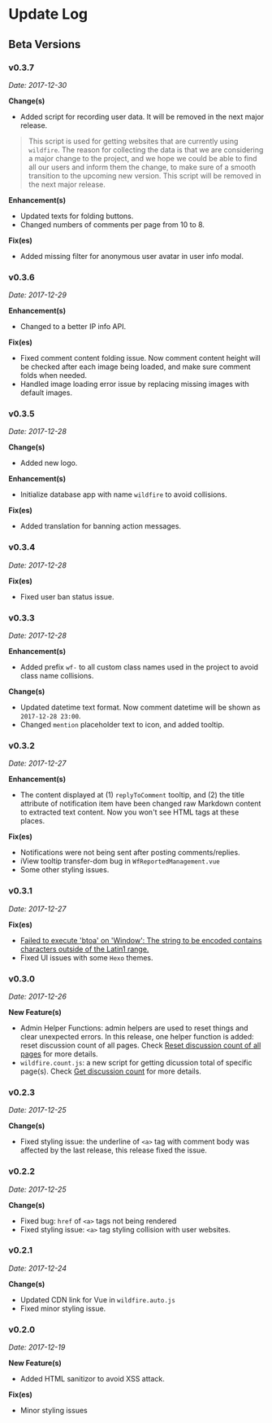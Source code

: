 # Update Log

## Beta Versions

### v0.3.7

*Date: 2017-12-30*

**Change(s)**

- Added script for recording user data. It will be removed in the next major release.

> This script is used for getting websites that are currently using `wildfire`. The reason for collecting the data is that we are considering a major change to the project, and we hope we could be able to find all our users and inform them the change, to make sure of a smooth transition to the upcoming new version. This script will be removed in the next major release.

**Enhancement(s)**

- Updated texts for folding buttons.
- Changed numbers of comments per page from 10 to 8.

**Fix(es)**

- Added missing filter for anonymous user avatar in user info modal.

### v0.3.6

*Date: 2017-12-29*

**Enhancement(s)**

- Changed to a better IP info API.

**Fix(es)**

- Fixed comment content folding issue. Now comment content height will be checked after each image being loaded, and make sure comment folds when needed.
- Handled image loading error issue by replacing missing images with default images.

### v0.3.5

*Date: 2017-12-28*

**Change(s)**

- Added new logo.

**Enhancement(s)**

- Initialize database app with name `wildfire` to avoid collisions.

**Fix(es)**

- Added translation for banning action messages.

### v0.3.4

*Date: 2017-12-28*

**Fix(es)**

- Fixed user ban status issue. 

### v0.3.3

*Date: 2017-12-28*

**Enhancement(s)**

- Added prefix `wf-` to all custom class names used in the project to avoid class name collisions.

**Change(s)**

- Updated datetime text format. Now comment datetime will be shown as `2017-12-28 23:00`.
- Changed `mention` placeholder text to icon, and added tooltip.

### v0.3.2

*Date: 2017-12-27*

**Enhancement(s)**

- The content displayed at (1) `replyToComment` tooltip, and (2) the title attribute of notification item have been changed raw Markdown content to extracted text content. Now you won't see HTML tags at these places.

**Fix(es)**

- Notifications were not being sent after posting comments/replies.
- iView tooltip transfer-dom bug in `WfReportedManagement.vue`
- Some other styling issues.

### v0.3.1

*Date: 2017-12-27*

**Fix(es)**

- [Failed to execute 'btoa' on 'Window': The string to be encoded contains characters outside of the Latin1 range.](https://github.com/cheng-kang/wildfire/issues/16)
- Fixed UI issues with some `Hexo` themes.

### v0.3.0

*Date: 2017-12-26*

**New Feature(s)**

- Admin Helper Functions: admin helpers are used to reset things and clear unexpected errors. In this release, one helper function is added: reset discussion count of all pages. Check [Reset discussion count of all pages](admin-helpers.md#_1-reset-discussion-count-for-all-pages) for more details.
- `wildfire.count.js`: a new script for getting dicussion total of specific page(s). Check [Get discussion count](get-discussion-count.md) for more details.

### v0.2.3

*Date: 2017-12-25*

**Change(s)**

- Fixed styling issue: the underline of `<a>` tag with comment body was affected by the last release, this release fixed the issue.

### v0.2.2

*Date: 2017-12-25*

**Change(s)**

- Fixed bug: `href` of `<a>` tags not being rendered
- Fixed styling issue: `<a>` tag styling collision with user websites.

### v0.2.1

*Date: 2017-12-24*

**Change(s)**

- Updated CDN link for Vue in `wildfire.auto.js`
- Fixed minor styling issue. 

### v0.2.0

*Date: 2017-12-19*

**New Feature(s)**

- Added HTML sanitizor to avoid XSS attack.

**Fix(es)**

- Minor styling issues

